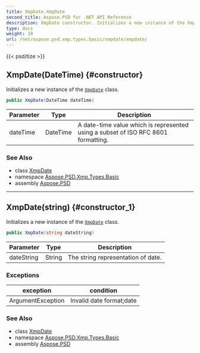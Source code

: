 ```yaml
---
title: XmpDate.XmpDate
second_title: Aspose.PSD for .NET API Reference
description: XmpDate constructor. Initializes a new instance of the XmpDate class
type: docs
weight: 10
url: /net/aspose.psd.xmp.types.basic/xmpdate/xmpdate/
---
```

{{< psd/tize >}}
## XmpDate(DateTime) {#constructor}

Initializes a new instance of the [`XmpDate`](../) class.

```csharp
public XmpDate(DateTime dateTime)
```

| Parameter | Type | Description |
| --- | --- | --- |
| dateTime | DateTime | A date-time value which is represented using a subset of ISO RFC 8601 formatting. |

### See Also

* class [XmpDate](../)
* namespace [Aspose.PSD.Xmp.Types.Basic](../../../aspose.psd.xmp.types.basic/)
* assembly [Aspose.PSD](../../../)

---

## XmpDate(string) {#constructor_1}

Initializes a new instance of the [`XmpDate`](../) class.

```csharp
public XmpDate(string dateString)
```

| Parameter | Type | Description |
| --- | --- | --- |
| dateString | String | The string representation of date. |

### Exceptions

| exception | condition |
| --- | --- |
| ArgumentException | Invalid date format;date |

### See Also

* class [XmpDate](../)
* namespace [Aspose.PSD.Xmp.Types.Basic](../../../aspose.psd.xmp.types.basic/)
* assembly [Aspose.PSD](../../../)


